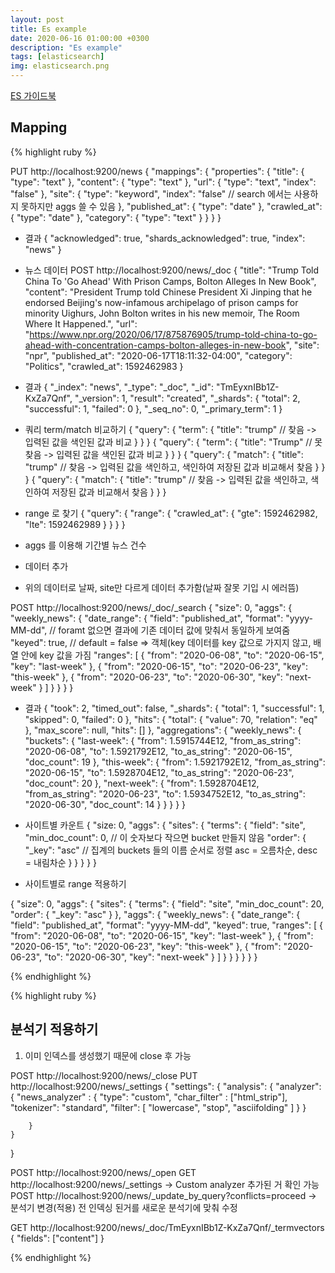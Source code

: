 ```yaml
---
layout: post
title: Es example
date: 2020-06-16 01:00:00 +0300
description: "Es example"
tags: [elasticsearch]
img: elasticsearch.png
---
```



[ES 가이드북][ES 가이드북]

## Mapping
   
{% highlight ruby %}

PUT http://localhost:9200/news
{
    "mappings": {
        "properties": {
            "title": {
                "type": "text"
            },
            "content": {
                "type": "text"
            },
            "url": {
                "type": "text",
                "index": "false"
            },
            "site": {
                "type": "keyword",
                "index": "false"   // search 에서는 사용하지 못하지만 aggs 쓸 수 있음
            },
            "published_at": {
                "type": "date"
            },
            "crawled_at": {
                "type": "date"
            },
            "category": {
                "type": "text"
            }
        }
    }
}

* 결과
{
    "acknowledged": true,
    "shards_acknowledged": true,
    "index": "news"
}

* 뉴스 데이터
POST http://localhost:9200/news/_doc
{
    "title": "Trump Told China To 'Go Ahead' With Prison Camps, Bolton Alleges In New Book",
    "content": "President Trump told Chinese President Xi Jinping that he endorsed Beijing's now-infamous archipelago of prison camps for minority Uighurs, John Bolton writes in his new memoir, The Room Where It Happened.",
    "url": "https://www.npr.org/2020/06/17/875876905/trump-told-china-to-go-ahead-with-concentration-camps-bolton-alleges-in-new-book",
    "site": "npr",
    "published_at": "2020-06-17T18:11:32-04:00",
    "category": "Politics",
    "crawled_at": 1592462983
}

* 결과
{
    "_index": "news",
    "_type": "_doc",
    "_id": "TmEyxnIBb1Z-KxZa7Qnf",
    "_version": 1,
    "result": "created",
    "_shards": {
        "total": 2,
        "successful": 1,
        "failed": 0
    },
    "_seq_no": 0,
    "_primary_term": 1
}

* 쿼리 term/match 비교하기
{
    "query": {
        "term": {
            "title": "trump"  // 찾음 -> 입력된 값을 색인된 값과 비교
        }
    }
}
{
    "query": {
        "term": {
            "title": "Trump"  // 못찾음   -> 입력된 값을 색인된 값과 비교
        }
    }
}
{
    "query": {
        "match": {
            "title": "trump"   // 찾음   -> 입력된 값을 색인하고, 색인하여 저장된 값과 비교해서 찾음
        }
    }
}
{
    "query": {
        "match": {
            "title": "trump"  // 찾음 -> 입력된 값을 색인하고, 색인하여 저장된 값과 비교해서 찾음
        }
    }
}

* range 로 찾기
{
    "query": {
        "range": {
            "crawled_at": {
                "gte": 1592462982,
                "lte": 1592462989
            }
        }
    }
}

* aggs 를 이용해 기간별 뉴스 건수
* 데이터 추가
* 위의 데이터로 날짜, site만 다르게 데이터 추가함(날짜 잘못 기입 시 에러뜸)

POST http://localhost:9200/news/_doc/_search
{
    "size": 0,
    "aggs": {
        "weekly_news": {
            "date_range": {
                "field": "published_at",
                "format": "yyyy-MM-dd",      // foramt 없으면 결과에 기존 데이터 값에 맞춰서 동일하게 보여줌
                "keyed": true,              // default = false => 객체(key 데이터를 key 값으로 가지지 않고, 배열 안에 key 값을 가짐
                "ranges": [
                    {
                        "from": "2020-06-08",
                        "to": "2020-06-15",
                        "key": "last-week"
                    },
                    {
                        "from": "2020-06-15",
                        "to": "2020-06-23",
                        "key": "this-week"
                    },
                    {
                        "from": "2020-06-23",
                        "to": "2020-06-30",
                        "key": "next-week"
                    }
                ]
            }
        }
    }
}

* 결과
{
    "took": 2,
    "timed_out": false,
    "_shards": {
        "total": 1,
        "successful": 1,
        "skipped": 0,
        "failed": 0
    },
    "hits": {
        "total": {
            "value": 70,
            "relation": "eq"
        },
        "max_score": null,
        "hits": []
    },
    "aggregations": {
        "weekly_news": {
            "buckets": {
                "last-week": {
                    "from": 1.5915744E12,
                    "from_as_string": "2020-06-08",
                    "to": 1.5921792E12,
                    "to_as_string": "2020-06-15",
                    "doc_count": 19
                },
                "this-week": {
                    "from": 1.5921792E12,
                    "from_as_string": "2020-06-15",
                    "to": 1.5928704E12,
                    "to_as_string": "2020-06-23",
                    "doc_count": 20
                },
                "next-week": {
                    "from": 1.5928704E12,
                    "from_as_string": "2020-06-23",
                    "to": 1.5934752E12,
                    "to_as_string": "2020-06-30",
                    "doc_count": 14
                }
            }
        }
    }
}

* 사이트별 카운트
{
  "size: 0,
  "aggs": {
    "sites": {
      "terms": {
        "field": "site",
        "min_doc_count": 0,           //  이 숫자보다 작으면 bucket 만들지 않음
        "order": {
          "_key": "asc"               // 집계의 buckets 들의 이름 순서로 정렬   asc = 오름차순, desc =  내림차순
        }
      }
    }
  }
}

* 사이트별로 range 적용하기

{
    "size": 0,
    "aggs": {
        "sites": {
            "terms": {
                "field": "site",
                "min_doc_count": 20,
                "order": {
                    "_key": "asc"
                }
            },
            "aggs": {
                "weekly_news": {
                    "date_range": {
                        "field": "published_at",
                        "format": "yyyy-MM-dd",
                        "keyed": true,
                        "ranges": [
                            {
                                "from": "2020-06-08",
                                "to": "2020-06-15",
                                "key": "last-week"
                            },
                            {
                                "from": "2020-06-15",
                                "to": "2020-06-23",
                                "key": "this-week"
                            },
                            {
                                "from": "2020-06-23",
                                "to": "2020-06-30",
                                "key": "next-week"
                            }
                        ]
                    }
                }
            }
        }
    }
}

{% endhighlight %}

{% highlight ruby %}

## 분석기 적용하기

1. 이미 인덱스를 생성했기 때문에 close 후 가능

POST http://localhost:9200/news/_close
PUT http://localhost:9200/news/_settings
{
    "settings": {
        "analysis": {
            "analyzer": {
                "news_analyzer" : {
                    "type": "custom",
                    "char_filter" : ["html_strip"],
                    "tokenizer": "standard",
                    "filter": [
                        "lowercase",
                        "stop",
                        "asciifolding"
                    ]
                }
            }

        }
    }
}

POST http://localhost:9200/news/_open
GET http://localhost:9200/news/_settings -> Custom analyzer 추가된 거 확인 가능
POST http://localhost:9200/news/_update_by_query?conflicts=proceed -> 분석기 변경(적용) 전 인덱싱 된거를 새로운 분석기에 맞춰 수정

GET http://localhost:9200/news/_doc/TmEyxnIBb1Z-KxZa7Qnf/_termvectors
{
"fields": ["content"]
}

{% endhighlight %}

[ES 가이드북]: https://esbook.kimjmin.net/05-search/5.1-query-dsl